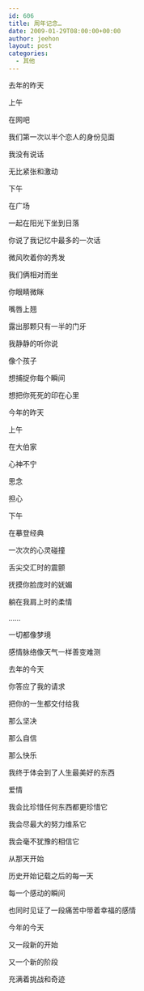 ```yaml
---
id: 606
title: 周年记念…
date: 2009-01-29T08:00:00+00:00
author: jeehon
layout: post
categories:
  - 其他
---
```

去年的昨天
  
上午
  
在网吧
  
我们第一次以半个恋人的身份见面
  
我没有说话
  
无比紧张和激动
  
下午
  
在广场
  
一起在阳光下坐到日落
  
你说了我记忆中最多的一次话
  
微风吹着你的秀发
  
我们俩相对而坐
  
你眼睛微眯
  
嘴唇上翘
  
露出那颗只有一半的门牙
  
我静静的听你说
  
像个孩子
  
想捕捉你每个瞬间
  
想把你死死的印在心里
  
今年的昨天
  
上午
  
在大伯家
  
心神不宁
  
思念
  
担心
  
下午
  
在摹登经典
  
一次次的心灵碰撞
  
舌尖交汇时的震颤
  
抚摸你脸庞时的妩媚
  
躺在我肩上时的柔情
  
……
  
一切都像梦境
  
感情脉络像天气一样善变难测
  
去年的今天
  
你答应了我的请求
  
把你的一生都交付给我
  
那么坚决
  
那么自信
  
那么快乐
  
我终于体会到了人生最美好的东西
  
爱情
  
我会比珍惜任何东西都更珍惜它
  
我会尽最大的努力维系它
  
我会毫不犹豫的相信它
  
从那天开始
  
历史开始记载之后的每一天
  
每一个感动的瞬间
  
也同时见证了一段痛苦中带着幸福的感情
  
今年的今天
  
又一段新的开始
  
又一个新的阶段
  
充满着挑战和奇迹